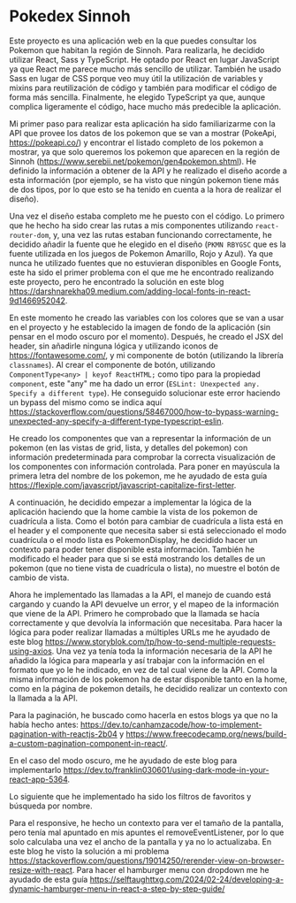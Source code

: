 # Pokedex Sinnoh

Este proyecto es una aplicación web en la que puedes consultar los Pokemon que habitan la región de Sinnoh. Para realizarla, he decidido utilizar React, Sass y TypeScript.
He optado por React en lugar JavaScript ya que React me parece mucho más sencillo de utilizar. También he usado Sass en lugar de CSS porque veo muy útil la utilización de variables y mixins para reutilización de código y también para modificar el código de forma más sencilla. Finalmente, he elegido TypeScript ya que, aunque complica ligeramente el código, hace mucho más predecible la aplicación.

Mi primer paso para realizar esta aplicación ha sido familiarizarme con la API que provee los datos de los pokemon que se van a mostrar (PokeApi, https://pokeapi.co/) y encontrar el listado completo de los pokemon a mostrar, ya que solo queremos los pokemon que aparecen en la región de Sinnoh (https://www.serebii.net/pokemon/gen4pokemon.shtml). He definido la información a obtener de la API y he realizado el diseño acorde a esta información (por ejemplo, se ha visto que ningún pokemon tiene más de dos tipos, por lo que esto se ha tenido en cuenta a la hora de realizar el diseño).

Una vez el diseño estaba completo me he puesto con el código. Lo primero que he hecho ha sido crear las rutas a mis componentes utilizando `react-router-dom`, y, una vez las rutas estaban funcionando correctamente, he decidido añadir la fuente que he elegido en el diseño (`PKMN RBYGSC` que es la fuente utilizada en los juegos de Pokemon Amarillo, Rojo y Azul).
Ya que nunca he utilizado fuentes que no estuvieran disponibles en Google Fonts, este ha sido el primer problema con el que me he encontrado realizando este proyecto, pero he encontrado la solución en este blog https://darshnarekha09.medium.com/adding-local-fonts-in-react-9d1466952042.

En este momento he creado las variables con los colores que se van a usar en el proyecto y he establecido la imagen de fondo de la aplicación (sin pensar en el modo oscuro por el momento). Después, he creado el JSX del header, sin añadirle ninguna lógica y utilizando iconos de https://fontawesome.com/, y mi componente de botón (utilizando la librería `classnames`).
Al crear el componente de botón, utilizando `ComponentType<any> | keyof ReactHTML;` como tipo para la propiedad `component`, este "any" me ha dado un error (`ESLint: Unexpected any. Specify a different type`). He conseguido solucionar este error haciendo un bypass del mismo como se indica aquí https://stackoverflow.com/questions/58467000/how-to-bypass-warning-unexpected-any-specify-a-different-type-typescript-eslin.

He creado los componentes que van a representar la información de un pokemon (en las vistas de grid, lista, y detalles del pokemon) con información predeterminada para comprobar la correcta visualización de los componentes con información controlada. Para poner en mayúscula la primera letra del nombre de los pokemon, me he ayudado de esta guía https://flexiple.com/javascript/javascript-capitalize-first-letter.

A continuación, he decidido empezar a implementar la lógica de la aplicación haciendo que la home cambie la vista de los pokemon de cuadrícula a lista. Como el botón para cambiar de cuadrícula a lista está en el header y el componente que necesita saber si está seleccionado el modo cuadrícula o el modo lista es PokemonDisplay, he decidido hacer un contexto para poder tener disponible esta información. También he modificado el header para que si se está mostrando los detalles de un pokemon (que no tiene vista de cuadrícula o lista), no muestre el botón de cambio de vista.

Ahora he implementado las llamadas a la API, el manejo de cuando está cargando y cuando la API devuelve un error, y el mapeo de la información que viene de la API.
Primero he comprobado que la llamada se hacía correctamente y que devolvía la información que necesitaba. Para hacer la lógica para poder realizar llamadas a múltiples URLs me he ayudado de este blog https://www.storyblok.com/tp/how-to-send-multiple-requests-using-axios.
Una vez ya tenía toda la información necesaria de la API he añadido la lógica para mapearla y así trabajar con la información en el formato que yo le he indicado, en vez de tal cual viene de la API.
Como la misma información de los pokemon ha de estar disponible tanto en la home, como en la página de pokemon details, he decidido realizar un contexto con la llamada a la API.

Para la paginación, he buscado como hacerla en estos blogs ya que no la había hecho antes: https://dev.to/canhamzacode/how-to-implement-pagination-with-reactjs-2b04 y https://www.freecodecamp.org/news/build-a-custom-pagination-component-in-react/.

En el caso del modo oscuro, me he ayudado de este blog para implementarlo https://dev.to/franklin030601/using-dark-mode-in-your-react-app-5364.

Lo siguiente que he implementado ha sido los filtros de favoritos y búsqueda por nombre.

Para el responsive, he hecho un contexto para ver el tamaño de la pantalla, pero tenía mal apuntado en mis apuntes el removeEventListener, por lo que solo calculaba una vez el ancho de la pantalla y ya no lo actualizaba. En este blog he visto la solución a mi problema https://stackoverflow.com/questions/19014250/rerender-view-on-browser-resize-with-react.
Para hacer el hamburger menu con dropdown me he ayudado de esta guía https://selftaughttxg.com/2024/02-24/developing-a-dynamic-hamburger-menu-in-react-a-step-by-step-guide/
